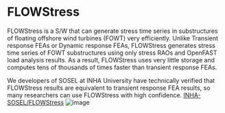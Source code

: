 # FLOWStress

FLOWStress is a S/W that can generate stress time series in substructures of floating offshore wind turbines (FOWT) very efficiently. Unlike Transient response FEAs or Dynamic response FEAs, FLOWStress generates stress time series of FOWT substructures using only stress RAOs and OpenFAST load analysis results. As a result, FLOWStress uses very little storage and computes tens of thousands of times faster than transient response FEAs.

We developers of SOSEL at INHA University have technically verified that FLOWStress results are equivalent to transient response FEA results, so many researchers can use FLOWStress with high confidence.
[INHA-SOSEL/FLOWStress](https://github.com/INHA-SOSEL/FLOWStress)
![image](https://github.com/user-attachments/assets/eaa7f4a0-a124-4971-a42f-9f205ded8478)
